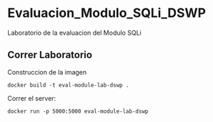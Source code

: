 # Evaluacion_Modulo_SQLi_DSWP
Laboratorio de la evaluacion del Modulo SQLi

## Correr Laboratorio


Construccion de la imagen

```
docker build -t eval-module-lab-dswp .
```

Correr el server:

```
docker run -p 5000:5000 eval-module-lab-dswp
```
